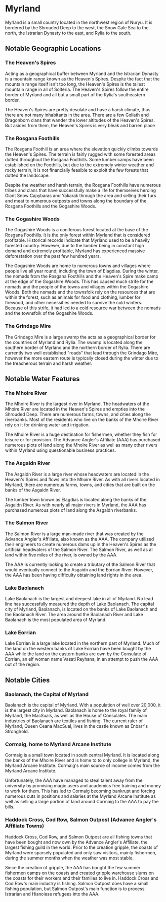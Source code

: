 # Myrland

Myrland is a small country located in the northwest region of Nuryu. It is bordered by the Shrouded Deep to the west, the Snow Gale Sea to the north, the Istrarian Dynasty to the east, and Rylia to the south.

## Notable Geographic Locations

### The Heaven's Spires

Acting as a geographical buffer between Myrland and the Istrarian Dynasty is a mountain range known as the Heaven's Spires. Despite the fact that the mountain range itself isn't too long, the Heaven's Spires is the tallest mountain range in all of Solteria. The Heaven's Spires follow the entire border of Myrland and all but a small part of the Rylia's southeastern border.

The Heaven's Spires are pretty desolate and have a harsh climate, thus there are not many inhabitants in the area. There are a few Goliath and Dragonborn clans that wander the lower altitudes of the Heaven's Spires. But asides from them, the Heaven's Spires is very bleak and barren place  

### The Rosgana Foothills

The Rosgana Foothill is an area where the elevation quickly climbs towards the Heaven's Spires. The terrain is fairly rugged with some forested areas dotted throughout the Rosgana Foothills. Some lumber camps have been established on the Foothills, but due to the extremely winter weather and rocky terrain, it is not financially feasible to exploit the few forests that dotted the landscape. 

Despite the weather and harsh terrain, the Rosgana Foothills have numerous tribes and clans that have successfully make a life for themselves herding Giant Snow Capybaras and Yakarak through the area and selling their furs and meat to numerous outposts and towns along the boundary of the Rosgana Foothills and the Gogashire Woods. 

### The Gogashire Woods

The Gogashire Woods is a coniferous forest located at the base of the Rosgana Foothills. It is the only forest within Myrland that is considered profitable. Historical records indicate that Myrland used to be a heavily forested country. However, due to the lumber being in constant high demand and extremely profitable, Myrland has experienced massive deforestation over the past few hundred years. 

The Gogashire Woods are home to numerous towns and villages where people live all year round, including the town of Elagdias. During the winter, the nomads from the Rosgana Foothills and the Heaven's Spire make camp at the edge of the Gogashire Woods. This has caused much strife for the nomads and the people of the towns and villages within the Gogashire Woods. Both the nomads and the townsfolk rely on the resources that are within the forest, such as animals for food and clothing, lumber for firewood, and other necessities needed to survive the cold winters. Because of this strife, it had led to a cold resource war between the nomads and the townsfolk of the Gogashire Woods.

### The Grindago Mire

The Grindago Mire is a large swamp the acts as a geographical border for the countries of Myrland and Rylia. The swamp is located along the southern border of Myrland and the northern border of Rylia. There are currently two well established "roads" that lead through the Grindago Mire, however the more eastern route is typically closed during the winter due to the treacherous terrain and harsh weather. 

## Notable Water Features

### The Mhoire River

The Mhoire River is the largest river in Myrland. The headwaters of the Mhoire River are located in the Heaven's Spires and empties into the Shrouded Deep. There are numerous farms, towns, and cities along the riverbanks. Most of the residents who live on the banks of the Mhoire River rely on it for drinking water and irrigation.

The Mhoire River is a huge destination for fishermen, whether they fish for leisure or for provision. The Advance Angler's Affiliate (AAA) has purchased numerous plots of land along the Mhoire River as well as many other rivers within Myrland using questionable business practices.

### The Asgaidn River 

The Asgaidn River is a large river whose headwaters are located in the Heaven's Spires and flows into the Mhoire River. As with all rivers located in Myrland, there are numerous farms, towns, and cities that are built on the banks of the Asgaidn River. 

The lumber town known as Elagdias is located along the banks of the Asgaidn River. As with nearly all major rivers in Myrland, the AAA has purchased numerous plots of land along the Asgaidn riverbanks. 

### The Salmon River

The Salmon River is a large man-made river that was created by the Advance Angler's Affiliate, also known as the AAA. The company utilized their engineers to create numerous dams up in the Heaven's Spires as the artificial headwaters of the Salmon River. The Salmon River, as well as all land within five miles of the river, is owned by the AAA. 

The AAA is currently looking to create a tributary of the Salmon River that would eventually connect to the Asgaidn and the Eorrian River. However, the AAA has been having difficulty obtaining land rights in the area.

### Lake Baolanach

Lake Baolanach is the largest and deepest lake in all of Myrland. No lead line has successfully measured the depth of Lake Baolanach. The capital city of Myrland, Baolanach, is located on the banks of Lake Baolanach and the Baolanach River. The area around the Baolanach River and Lake Baolanach is the most populated area of Myrland.

### Lake Eorrian

Lake Eorrian is a large lake located in the northern part of Myrland. Much of the land on the western banks of Lake Eorrian have been bought by the AAA while the land on the eastern banks are own by the Consulate of Eorrian, an elf woman name Vasati Reyhana, in an attempt to push the AAA out of the region. 

## Notable Cities

### Baolanach, the Capital of Myrland

Baolanach is the capital of Myrland. With a population of well over 20,000, it is the largest city in Myrland. Baolanach is home to the royal family of Myrland, the MacSuals, as well as the House of Consulates. The main industries of Baolanach are textiles and fishing. The current ruler of Myrland, Queen Ceana MacSual, lives in the castle known as Enbarr's Stronghold. 

### Cormaig, home to Myrland Arcane Institute

Cormaig is a small town located in south central Myrland. It is located along the banks of the Mhoire River and is home to to only college in Myrland, the Myrland Arcane Institute. Cormaig's main source of income comes from the Myrland Arcane Institute.

Unfortunately, the AAA have managed to steal talent away from the university by promising magic users and academics free training and money to work for them. This has led to Cormaig becoming bankrupt and forcing numerous cuts in positions and salaries at the Myrland Arcane Institute as well as selling a large portion of land around Cormaig to the AAA to pay the bills.   

### Haddock Cross, Cod Row, Salmon Outpost (Advance Angler's Affiliate Towns)

Haddock Cross, Cod Row, and Salmon Outpost are all fishing towns that have been bought and now own by the Advance Angler's Affiliate, the largest fishing guild in the world. Prior to the creation gripple, the coasts of Myrland were sparsely populated and only saw visitors, mainly fishermen, during the summer months when the weather was most stable. 

Since the creation of gripple, the AAA has bought the few summer fishermen camps on the coasts and created gripple warehouse slums on the coasts for their workers and their families to live in. Haddock Cross and Cod Row's main industry is fishing. Salmon Outpost does have a small fishing population, but Salmon Outpost's main function is to process Istrarian and Hianolese refugees into the AAA. 